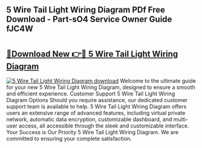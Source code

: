 ## 5 Wire Tail Light Wiring Diagram PDf Free Download - Part-sO4 Service Owner Guide fJC4W

# <h2><a href="http://dfpqlby.blite.top/?on=5+Wire+Tail+Light+Wiring+Diagram">🔗Download New 👉🔴 5 Wire Tail Light Wiring Diagram</a></h2>

[![5 Wire Tail Light Wiring Diagram download](https://i.imgur.com/lujVjoI.png)](http://dfpqlby.blite.top/?on=5+Wire+Tail+Light+Wiring+Diagram)
Welcome to the ultimate guide for your new 5 Wire Tail Light Wiring Diagram, designed to ensure a smooth and efficient experience. Customer Support 5 Wire Tail Light Wiring Diagram Options Should you require assistance, our dedicated customer support team is available to help. 5 Wire Tail Light Wiring Diagram offers users an extensive range of advanced features, including virtual private network, automatic data encryption, customizable dashboard, and multi-user access, all accessible through the sleek and customizable interface. Your Success is Our Priority 5 Wire Tail Light Wiring Diagram. We are committed to ensuring your complete satisfaction.
